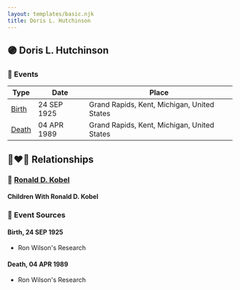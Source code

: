 ```yaml
---
layout: templates/basic.njk
title: Doris L. Hutchinson
---
```

## 🟣 Doris L. Hutchinson

### 📆 Events

Type | Date | Place
------ | ------ | ------
[Birth](#event-0) | 24 SEP 1925 | Grand Rapids, Kent, Michigan, United States
[Death](#event-1) | 04 APR 1989 | Grand Rapids, Kent, Michigan, United States

## 👩‍❤️‍👨 Relationships

### 🔵 [Ronald D. Kobel](/people/4/42573952)

#### Children With Ronald D. Kobel
### 📰 Event Sources

#### <a id="event-0"></a> Birth, 24 SEP 1925
* Ron Wilson's Research

#### <a id="event-1"></a> Death, 04 APR 1989
* Ron Wilson's Research